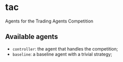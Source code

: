 # tac
Agents for the Trading Agents Competition

## Available agents

- `controller`: the agent that handles the competition;
- `baseline`: a baseline agent with a trivial strategy;
